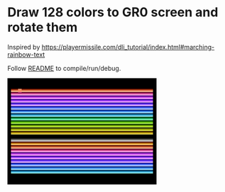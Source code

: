 # Draw 128 colors to GR0 screen and rotate them

Inspired by <https://playermissile.com/dli_tutorial/index.html#marching-rainbow-text>

Follow [README](../README.md) to compile/run/debug.

![DLI rainbow](./dli_rainbow.gif)
